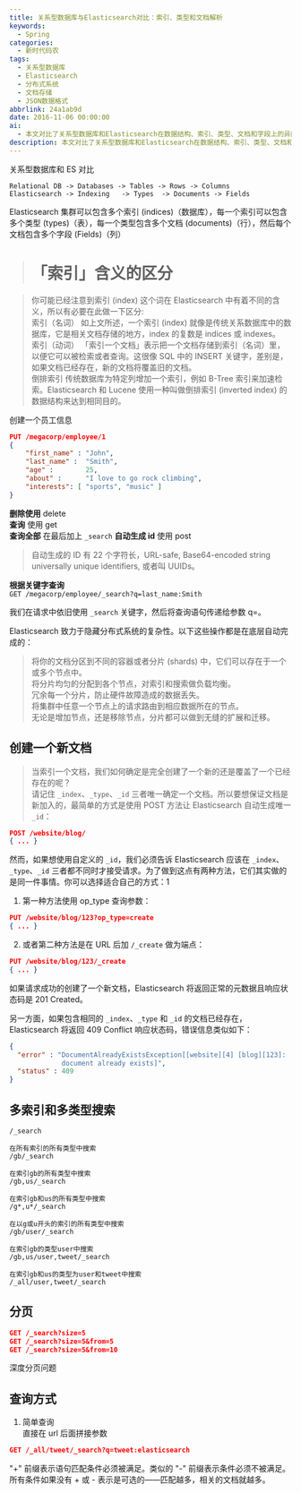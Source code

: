 ```yaml
---
title: 关系型数据库与Elasticsearch对比：索引、类型和文档解析
keywords:
  - Spring
categories:
  - 新时代码农
tags:
  - 关系型数据库
  - Elasticsearch
  - 分布式系统
  - 文档存储
  - JSON数据格式
abbrlink: 24a1ab9d
date: 2016-11-06 00:00:00
ai:
  - 本文对比了关系型数据库和Elasticsearch在数据结构、索引、类型、文档和字段上的异同。探讨了创建员工信息的具体操作，包括如何使用PUT方法插入文档，并强调了自动ID生成与自定义ID的区分。文章还阐述了Elasticsearch如何处理分布式系统中的负载均衡、冗余分片以及集群节点间的请求路由。此外，提供了创建新文档的不同方法，同时解释了当多个文档拥有相同的索引、类型和ID时会引发冲突的情况。最后，介绍了多索引和多类型的搜索方式及分页查询的实现。
description: 本文对比了关系型数据库和Elasticsearch在数据结构、索引、类型、文档和字段上的异同。探讨了创建员工信息的具体操作，包括如何使用PUT方法插入文档，并强调了自动ID生成与自定义ID的区分。文章还阐述了Elasticsearch如何处理分布式系统中的负载均衡、冗余分片以及集群节点间的请求路由。此外，提供了创建新文档的不同方法，同时解释了当多个文档拥有相同的索引、类型和ID时会引发冲突的情况。最后，介绍了多索引和多类型的搜索方式及分页查询的实现。
---
```


关系型数据库和 ES 对比

```
Relational DB -> Databases -> Tables -> Rows -> Columns
Elasticsearch -> Indexing   -> Types  -> Documents -> Fields
```

Elasticsearch 集群可以包含多个索引 (indices)（数据库），每一个索引可以包含多个类型 (types)（表），每一个类型包含多个文档 (documents)（行），然后每个文档包含多个字段 (Fields)（列）

> # 「索引」含义的区分

> 你可能已经注意到索引 (index) 这个词在 Elasticsearch 中有着不同的含义，所以有必要在此做一下区分:  
> 索引（名词） 如上文所述，一个索引 (index) 就像是传统关系数据库中的数据库，它是相关文档存储的地方，index 的复数是 indices 或 indexes。  
> 索引（动词） 「索引一个文档」表示把一个文档存储到索引（名词）里，以便它可以被检索或者查询。这很像 SQL 中的 INSERT 关键字，差别是，如果文档已经存在，新的文档将覆盖旧的文档。  
> 倒排索引 传统数据库为特定列增加一个索引，例如 B-Tree 索引来加速检索。Elasticsearch 和 Lucene 使用一种叫做倒排索引 (inverted index) 的数据结构来达到相同目的。

创建一个员工信息

```json
PUT /megacorp/employee/1
{
    "first_name" : "John",
    "last_name" :  "Smith",
    "age" :        25,
    "about" :      "I love to go rock climbing",
    "interests": [ "sports", "music" ]
}
```

**删除使用** delete  
**查询** 使用 get  
**查询全部** 在最后加上 `_search`
**自动生成 id** 使用 post

> 自动生成的 ID 有 22 个字符长，URL-safe, Base64-encoded string universally unique identifiers, 或者叫 UUIDs。

**根据关键字查询**  
`GET /megacorp/employee/_search?q=last_name:Smith`

我们在请求中依旧使用 `_search` 关键字，然后将查询语句传递给参数 q=。

Elasticsearch 致力于隐藏分布式系统的复杂性。以下这些操作都是在底层自动完成的：

> 将你的文档分区到不同的容器或者分片 (shards) 中，它们可以存在于一个或多个节点中。  
> 将分片均匀的分配到各个节点，对索引和搜索做负载均衡。  
> 冗余每一个分片，防止硬件故障造成的数据丢失。  
> 将集群中任意一个节点上的请求路由到相应数据所在的节点。  
> 无论是增加节点，还是移除节点，分片都可以做到无缝的扩展和迁移。

## 创建一个新文档

> 当索引一个文档，我们如何确定是完全创建了一个新的还是覆盖了一个已经存在的呢？  
> 请记住 `_index`、`_type`、`_id` 三者唯一确定一个文档。所以要想保证文档是新加入的，最简单的方式是使用 POST 方法让 Elasticsearch 自动生成唯一 `_id`：

```json
POST /website/blog/
{ ... }
```

然而，如果想使用自定义的 `_id`，我们必须告诉 Elasticsearch 应该在 `_index`、`_type`、`_id` 三者都不同时才接受请求。为了做到这点有两种方法，它们其实做的是同一件事情。你可以选择适合自己的方式：1

1. 第一种方法使用 op_type 查询参数：

```json
PUT /website/blog/123?op_type=create
{ ... }
```

2. 或者第二种方法是在 URL 后加 `/_create` 做为端点：

```json
PUT /website/blog/123/_create
{ ... }
```

如果请求成功的创建了一个新文档，Elasticsearch 将返回正常的元数据且响应状态码是 201 Created。

另一方面，如果包含相同的 `_index`、`_type` 和 `_id` 的文档已经存在，Elasticsearch 将返回 409 Conflict 响应状态码，错误信息类似如下：

```json
{
  "error" : "DocumentAlreadyExistsException[[website][4] [blog][123]:
             document already exists]",
  "status" : 409
}
```

## 多索引和多类型搜索

```
/_search

在所有索引的所有类型中搜索
/gb/_search

在索引gb的所有类型中搜索
/gb,us/_search

在索引gb和us的所有类型中搜索
/g*,u*/_search

在以g或u开头的索引的所有类型中搜索
/gb/user/_search

在索引gb的类型user中搜索
/gb,us/user,tweet/_search

在索引gb和us的类型为user和tweet中搜索
/_all/user,tweet/_search
```

## 分页

```json
GET /_search?size=5
GET /_search?size=5&from=5
GET /_search?size=5&from=10
```

深度分页问题

## 查询方式

1. 简单查询  
   直接在 url 后面拼接参数

```json
GET /_all/tweet/_search?q=tweet:elasticsearch
```

"+" 前缀表示语句匹配条件必须被满足。类似的 "-" 前缀表示条件必须不被满足。所有条件如果没有 + 或 - 表示是可选的——匹配越多，相关的文档就越多。
